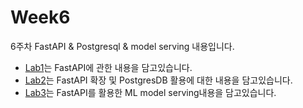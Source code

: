 # Week6

6주차 FastAPI & Postgresql & model serving 내용입니다.

- [Lab1](fastapi/Lab_01-start_fastapi/README.md)는 FastAPI에 관한 내용을 담고있습니다.
- [Lab2](fastapi/Lab_02-fastapi_with_postgresql/README.md)는 FastAPI 확장 및 PostgresDB 활용에 대한 내용을 담고있습니다.
- [Lab3](fastapi/Lab_03-fastapi_model_serving/README.md)는 FastAPI를 활용한 ML model serving내용을 담고있습니다.

